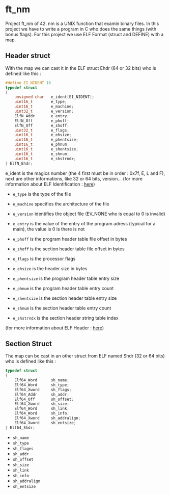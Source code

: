 # ft_nm
Project ft_nm of 42.
nm is a UNIX function that examin binary files.
In this project we have to write a program in C who does the same things (with bonus flags).
For this project we use ELF Format (struct and DEFINE) with a map.

## Header struct
With the map we can cast it in the ELF struct Ehdr (64 or 32 bits) who is defined like this :

```c
#define EI_NIDENT 16
typedef struct
{
	unsigned char	e_ident[EI_NIDENT];
	uint16_t		e_type;
	uint16_t		e_machine;
	uint32_t		e_version;
	ElfN_Addr		e_entry;
	ElfN_Off		e_phoff;
	ElfN_Off		e_shoff;
	uint32_t		e_flags;
	uint16_t		e_ehsize;
	uint16_t		e_phentsize;
	uint16_t		e_phnum;
	uint16_t		e_shentsize;
	uint16_t		e_shnum;
	uint16_t		e_shstrndx;
} ElfN_Ehdr;
```

e_ident is the magics number (the 4 first must be in order : 0x7f, E, L and F), next are other informations, like 32 or 64 bits, version...
(for more information about ELF Identification : [here](https://docs.oracle.com/cd/E19683-01/816-1386/6m7qcoblj/index.html#chapter6-35342))

- `e_type` is the type of the file

- `e_machine` specifies the architecture of the file

- `e_version` identifies the object file (EV_NONE who is equal to 0 is invalid)

- `e_entry` is the value of the entry of the program adress (typical for a main), the value is 0 is there is not

- `e_phoff` is the program header table file offset in bytes

- `e_shoff` is the section header table file offset in bytes

- `e_flags` is the processor flags

- `e_ehsize` is the header size in bytes

- `e_phentsize` is the program header table entry size

- `e_phnum` is the program header table entry count

- `e_shentsize` is the section header table entry size

- `e_shnum` is the section header table entry count

- `e_shstrndx` is the section header string table index

(for more information about ELF Header : [here](https://docs.oracle.com/cd/E19683-01/816-1386/chapter6-43405/index.html))

## Section Struct

The map can be cast in an other struct from ELF named Shdr (32 or 64 bits) who is defined like this :

```c
typedef struct
{
	Elf64_Word		sh_name;
	Elf64_Word		sh_type;
	Elf64_Xword		sh_flags;
	Elf64_Addr		sh_addr;
	Elf64_Off		sh_offset;
	Elf64_Xword		sh_size;
	Elf64_Word		sh_link;
	Elf64_Word		sh_info;
	Elf64_Xword		sh_addralign;
	Elf64_Xword		sh_entsize;
} Elf64_Shdr;
```
- `sh_name`
- `sh_type`
- `sh_flages`
- `sh_addr`
- `sh_offset`
- `sh_size`
- `sh_link`
- `sh_info`
- `sh_addralign`
- `sh_entsize`

